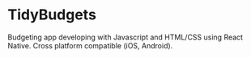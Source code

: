 # TidyBudgets
Budgeting app developing with Javascript and HTML/CSS using React Native. Cross platform compatible (iOS, Android).
